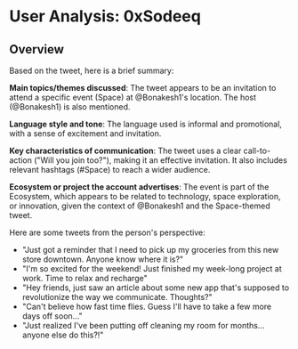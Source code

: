 # User Analysis: 0xSodeeq

## Overview

Based on the tweet, here is a brief summary:

**Main topics/themes discussed**: The tweet appears to be an invitation to attend a specific event (Space) at @Bonakesh1's location. The host (@Bonakesh1) is also mentioned.

**Language style and tone**: The language used is informal and promotional, with a sense of excitement and invitation.

**Key characteristics of communication**: The tweet uses a clear call-to-action ("Will you join too?"), making it an effective invitation. It also includes relevant hashtags (#Space) to reach a wider audience.

**Ecosystem or project the account advertises**: The event is part of the Ecosystem, which appears to be related to technology, space exploration, or innovation, given the context of @Bonakesh1 and the Space-themed tweet.

Here are some tweets from the person's perspective:

* "Just got a reminder that I need to pick up my groceries from this new store downtown. Anyone know where it is?"
* "I'm so excited for the weekend! Just finished my week-long project at work. Time to relax and recharge"
* "Hey friends, just saw an article about some new app that's supposed to revolutionize the way we communicate. Thoughts?"
* "Can't believe how fast time flies. Guess I'll have to take a few more days off soon..."
* "Just realized I've been putting off cleaning my room for months... anyone else do this?!"